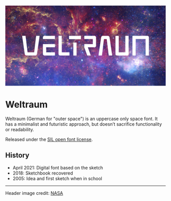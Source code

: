 ![](images/header.jpg)

# Weltraum

Weltraum (German for "outer space") is an uppercase only space font. It has a minimalist and futuristic approach, but doesn’t sacrifice functionality or readability.

Released under the [SIL open font license](https://scripts.sil.org/OFL).

## History

* April 2021: Digital font based on the sketch
* 2018: Sketchbook recovered
* 2005: Idea and first sketch when in school

---

Header image credit: [NASA](https://images.nasa.gov/)